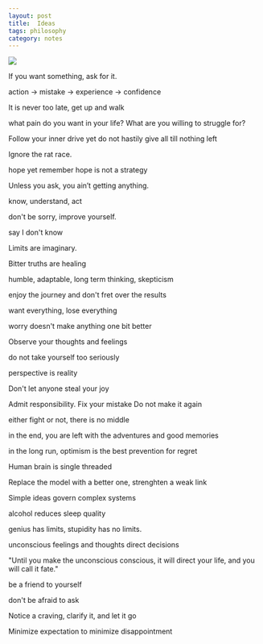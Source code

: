 ```yaml
---
layout: post
title:  Ideas 
tags: philosophy
category: notes
---
```


![](https://scx2.b-cdn.net/gfx/news/hires/2018/universe.jpg)



If you want something, ask for it.

action -> mistake -> experience -> confidence

It is never too late, get up and walk 


what pain do you want in your life? What are you willing to struggle for?

Follow your inner drive yet  do not hastily give all till nothing left 

Ignore the rat race. 

hope yet remember hope is not a strategy


Unless you ask, you ain’t getting anything.

know, understand, act

don't be sorry, improve yourself.

say I don't know

Limits are imaginary.

Bitter truths are healing 

humble, adaptable, long term thinking, skepticism 

enjoy the journey and don't fret over the results 

want everything, lose everything 

worry doesn't make anything one bit better 

Observe your thoughts and feelings

do not take yourself too seriously

perspective is reality 

Don't let anyone steal your joy

Admit responsibility. Fix your mistake Do not make it again

either fight or not, there is no middle

in the end, you are left with the adventures and good memories 

in the long run, optimism is the best prevention for regret

Human brain is single threaded

Replace the model with a better one, strenghten a weak link

Simple ideas govern complex systems

alcohol reduces sleep quality 

genius has limits, stupidity has no limits. 


unconscious feelings and thoughts direct decisions 

"Until you make the unconscious conscious, it will direct your life, and you will call it fate."

be a friend to yourself

don't be afraid to ask 

Notice a craving, clarify it, and let it go 

Minimize expectation to minimize disappointment 

